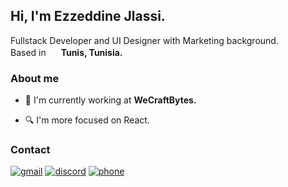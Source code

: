 <h2>Hi, I'm Ezzeddine Jlassi.</h2>
<p> Fullstack Developer and UI Designer with Marketing background.<br/>Based in <img src="https://cdn-icons-png.flaticon.com/512/6176/6176836.png" height="16" width="16"/> <b>Tunis, Tunisia.</b></p>
<h3>About me </h3>

 -  <p>💼 I'm currently working at <b>WeCraftBytes.</b></p>
 -  <p>🔍 I'm more focused on React.</p>


<h3>Contact</h3>

[![gmail](https://img.shields.io/badge/Gmail-red?style=for-the-badge&logo=Gmail&logoColor=white)](mailto:jlassiezzeddine@gmail.com) [![discord](https://img.shields.io/badge/Discord-6e84d3?style=for-the-badge&logo=Discord&logoColor=white)](https://discordapp.com/users/ezdeen#5391) [![phone](https://img.shields.io/badge/whatsapp-00a884?style=for-the-badge&logo=Whatsapp&logoColor=white)](https://wa.me/0021629850696) 
 

<!-- 
 <h3>Where to find me </h3>
 
 [![instagram](https://img.shields.io/badge/Instagram-e74a5c?style=for-the-badge&logo=Instagram&logoColor=white)](https://www.instagram.com/jlassi.ezzeddine/) [![github](https://img.shields.io/badge/GitHub-000000?style=for-the-badge&logo=GitHub&logoColor=white)](https://github.com/Jlassiezzeddine) 
-->
